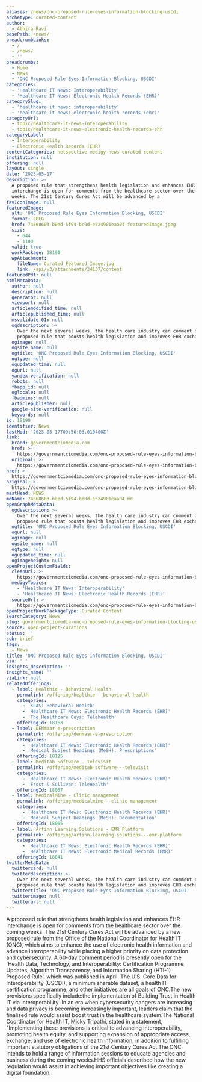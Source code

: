 ```yaml
---
aliases: /news/onc-proposed-rule-eyes-information-blocking-uscdi
archetype: curated-content
author:
  - Athira Ravi
basePath: /news/
breadcrumbLinks:
  - /
  - /news/
  - ''
breadcrumbs:
  - Home
  - News
  - 'ONC Proposed Rule Eyes Information Blocking, USCDI'
categories:
  - 'Healthcare IT News: Interoperability'
  - 'Healthcare IT News: Electronic Health Records (EHR)'
categorySlug:
  - 'healthcare it news: interoperability'
  - 'healthcare it news: electronic health records (ehr)'
categoryUrl:
  - topic/healthcare-it-news-interoperability
  - topic/healthcare-it-news-electronic-health-records-ehr
categoryLabel:
  - Interoperability
  - Electronic Health Records (EHR)
contentCategories: netspective-medigy-news-curated-content
institution: null
offering: null
layOut: single
date: '2023-05-17'
description: >-
  A proposed rule that strengthens health legislation and enhances EHR
  interchange is open for comments from the healthcare sector over the coming
  weeks. The 21st Century Cures Act will be advanced by a
favIconImage: null
featuredImage:
  alt: 'ONC Proposed Rule Eyes Information Blocking, USCDI'
  format: JPEG
  href: 74568603-b0ed-5f94-bc0d-e524901eaa04-featuredImage.jpeg
  size:
    - 644
    - 1100
  valid: true
  workPackage: 18190
  wpAttachment:
    fileName: Curated_Featured_Image.jpg
    link: /api/v3/attachments/34137/content
featuredPdf: null
htmlMetaData:
  author: null
  description: null
  generator: null
  viewport: null
  articlemodified_time: null
  articlepublished_time: null
  msvalidate.01: null
  ogdescription: >-
    Over the next several weeks, the health care industry can comment on a
    proposed rule that boosts health legislation and improves EHR exchange.
  ogimage: null
  ogsite_name: null
  ogtitle: 'ONC Proposed Rule Eyes Information Blocking, USCDI'
  ogtype: null
  ogupdated_time: null
  ogurl: null
  yandex-verification: null
  robots: null
  fbapp_id: null
  oglocale: null
  fbadmins: null
  articlepublisher: null
  google-site-verification: null
  keywords: null
id: 18190
identifier: News
lastMod: '2023-05-17T09:50:03.010400Z'
link:
  brand: governmentciomedia.com
  href: >-
    https://governmentciomedia.com/onc-proposed-rule-eyes-information-blocking-uscdi
  original: >-
    https://governmentciomedia.com/onc-proposed-rule-eyes-information-blocking-uscdi
href: >-
  https://governmentciomedia.com/onc-proposed-rule-eyes-information-blocking-uscdi
original: >-
  https://governmentciomedia.com/onc-proposed-rule-eyes-information-blocking-uscdi
mastHead: NEWS
mdName: 74568603-b0ed-5f94-bc0d-e524901eaa04.md
openGraphMetaData:
  ogdescription: >-
    Over the next several weeks, the health care industry can comment on a
    proposed rule that boosts health legislation and improves EHR exchange.
  ogtitle: 'ONC Proposed Rule Eyes Information Blocking, USCDI'
  ogurl: null
  ogimage: null
  ogsite_name: null
  ogtype: null
  ogupdated_time: null
  ogimageheight: null
openProjectCustomFields:
  cleanUrl: >-
    https://governmentciomedia.com/onc-proposed-rule-eyes-information-blocking-uscdi
  medigyTopics:
    - 'Healthcare IT News: Interoperability'
    - 'Healthcare IT News: Electronic Health Records (EHR)'
  sourceUrl: >-
    https://governmentciomedia.com/onc-proposed-rule-eyes-information-blocking-uscdi
openProjectWorkPackageType: Curated Content
searchCategory: News
slug: governmentciomedia-onc-proposed-rule-eyes-information-blocking-uscdi
source: open-project-curations
status: ''
sub: brief
tags:
  - News
title: 'ONC Proposed Rule Eyes Information Blocking, USCDI'
via: ' '
insights_description: ''
insights_name: ''
viaLink: null
relatedOfferings:
  - label: Healthie - Behavioral Health
    permalink: /offering/healthie---behavioral-health
    categories:
      - 'KLAS: Behavioral Health'
      - 'Healthcare IT News: Electronic Health Records (EHR)'
      - 'The Healthcare Guys: Telehealth'
    offeringId: 18163
  - label: DENmaar e-prescription
    permalink: /offering/denmaar-e-prescription
    categories:
      - 'Healthcare IT News: Electronic Health Records (EHR)'
      - 'Medical Subject Headings (MeSH): Prescriptions'
    offeringId: 18125
  - label: Meditab Software - Televisit
    permalink: /offering/meditab-software---televisit
    categories:
      - 'Healthcare IT News: Electronic Health Records (EHR)'
      - 'Frost & Sullivan: TeleHealth'
    offeringId: 18067
  - label: MedicalMine - Clinic management
    permalink: /offering/medicalmine---clinic-management
    categories:
      - 'Healthcare IT News: Electronic Health Records (EHR)'
      - 'Medical Subject Headings (MeSH): Documentation'
    offeringId: 18065
  - label: Arfinn Learning Solutions - EMR Platform
    permalink: /offering/arfinn-learning-solutions---emr-platform
    categories:
      - 'Healthcare IT News: Electronic Health Records (EHR)'
      - 'Healthcare IT News: Electronic Medical Records (EMR)'
    offeringId: 18041
twitterMetaData:
  twittercard: null
  twitterdescription: >-
    Over the next several weeks, the health care industry can comment on a
    proposed rule that boosts health legislation and improves EHR exchange.
  twittertitle: 'ONC Proposed Rule Eyes Information Blocking, USCDI'
  twitterimage: null
  twitterurl: null
---
```

<p>A proposed rule that strengthens health legislation and enhances EHR interchange is open for comments from the healthcare sector over the coming weeks. The 21st Century Cures Act will be advanced by a new proposed rule from the Office of the National Coordinator for Health IT (ONC), which aims to enhance the use of electronic health information and advance interoperability while placing a higher priority on data protection and cybersecurity. A 60-day comment period is presently open for the 'Health Data, Technology, and Interoperability: Certification Programme Updates, Algorithm Transparency, and Information Sharing (HTI-1) Proposed Rule', which was published in April. The U.S. Core Data for Interoperability (USCDI), a minimum sharable dataset, a health IT certification programme, and other initiatives are all goals of ONC.The new provisions specifically include:the implementation of Building Trust in Health IT via Interoperability .In an era when cybersecurity dangers are increasing and data privacy is becoming increasingly important, leaders claim that the finalised rule would assist boost trust in the healthcare system.The National Coordinator for Health IT, Micky Tripathi, stated in a statement, "Implementing these provisions is critical to advancing interoperability, promoting health equity, and supporting expansion of appropriate access, exchange, and use of electronic health information, in addition to fulfilling important statutory obligations of the 21st Century Cures Act.The ONC intends to hold a range of information sessions to educate agencies and business during the coming weeks.HHS officials described how the new regulation would assist in achieving important objectives like creating a digital foundation.</p>